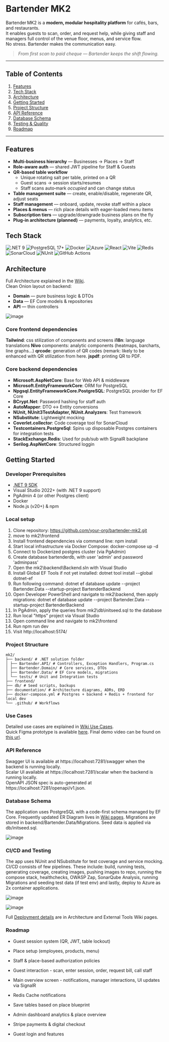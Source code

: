 # Bartender MK2

Bartender MK2 is a **modern, modular hospitality platform** for cafés, bars, and restaurants.  
It enables guests to scan, order, and request help, while giving staff and managers full control of the venue floor, menus, and service flow.  
No stress. Bartender makes the communication easy.

> *From first scan to paid cheque — Bartender keeps the shift flowing.*

---

## Table of Contents
1. [Features](#features)  
2. [Tech Stack](#tech-stack)  
3. [Architecture](#architecture)  
4. [Getting Started](#getting-started)  
5. [Project Structure](#project-structure)  
6. [API Reference](#api-reference)  
7. [Database Schema](#database-schema)  
8. [Testing & Quality](#testing--quality)  
9. [Roadmap](#roadmap)  

---

## Features
- **Multi‑business hierarchy** — Businesses → Places → Staff  
- **Role‑aware auth** — shared JWT pipeline for Staff & Guests  
- **QR‑based table workflow**  
  - Unique rotating salt per table, printed on a QR  
  - Guest scans → session starts/resumes  
  - Staff scans auto‑mark *occupied* and can change status  
- **Table management suite** — create, enable/disable, regenerate QR, adjust seats  
- **Staff management** — onboard, update, revoke staff within a place  
- **Places & menus** — rich place details with eager‑loaded menu items  
- **Subscription tiers** — upgrade/downgrade business plans on the fly  
- **Plug‑in architecture (planned)** — payments, loyalty, analytics, etc.

## Tech Stack

![.NET 9](https://img.shields.io/badge/.NET%209-512BD4?style=for-the-badge&logo=.net&logoColor=white)
![PostgreSQL 17+](https://img.shields.io/badge/PostgreSQL-4169E1?style=for-the-badge&logo=postgresql&logoColor=white)
![Docker](https://img.shields.io/badge/Docker-2496ED?style=for-the-badge&logo=docker&logoColor=white)
![Azure](https://img.shields.io/badge/Azure-0078D4?style=for-the-badge&logo=azure-devops&logoColor=white)
![React](https://img.shields.io/badge/React-20232A?style=for-the-badge&logo=react&logoColor=61DAFB)
![Vite](https://img.shields.io/badge/Vite-646CFF?style=for-the-badge&logo=vite&logoColor=white)
![Redis](https://img.shields.io/badge/Redis-DC382D?style=for-the-badge&logo=redis&logoColor=white)
![SonarCloud](https://img.shields.io/badge/SonarCloud-F3702A?style=for-the-badge&logo=sonarcloud&logoColor=white)
![NUnit](https://img.shields.io/badge/NUnit-823089?style=for-the-badge&logo=nunit&logoColor=white)
![GitHub Actions](https://img.shields.io/badge/GitHub%20Actions-2088FF?style=for-the-badge&logo=githubactions&logoColor=white)

## Architecture

Full Architecture explained in the [Wiki](https://github.com/mdabcevic/mk2/wiki/Architecture).  
Clean Onion layout on backend:

- **Domain** — pure business logic & DTOs  
- **Data** — EF Core models & repositories  
- **API** — thin controllers

![image](https://github.com/user-attachments/assets/ef283fb6-6cdb-4dd1-8e7d-69845987660d)

### Core frontend dependencies

**Tailwind**: css stilization of components and screens
**i18n**: language translations
**Nivo** components: analytic components (heatmaps, barcharts, line graphs...)
**qrcode**: generation of QR codes (remark: likely to be enhanced with QR stilization from here.
**jspdf**: printing QR to PDF.

### Core backend dependencies
- **Microsoft.AspNetCore**: Base for Web API & middleware
- **Microsoft.EntityFrameworkCore**: ORM for PostgreSQL
- **Npgsql.EntityFrameworkCore.PostgreSQL**: PostgreSQL provider for EF Core
- **BCrypt.Net**: Password hashing for staff auth
- **AutoMapper**: DTO ↔ Entity conversions
- **NUnit, NUnit3TestAdapter, NUnit.Analyzers**: Test framework
- **NSubstitute**: Lightweight mocking
- **Coverlet.collector**: Code coverage tool for SonarCloud
- **Testcontainers.PostgreSql**: Spins up disposable Postgres containers for integration tests
- **StackExchange.Redis**: Used for pub/sub with SignalR backplane
- **Serilog.AspNetCore**: Structured loggin


## Getting Started

### Developer Prerequisites
- [.NET 9 SDK](https://dotnet.microsoft.com/)  
- Visual Studio 2022+ (with .NET 9 support)
- PgAdmin 4 (or other Postgres client)
- Docker
- Node.js (v20+) & npm

### Local setup

1. Clone repository: https://github.com/your-org/bartender-mk2.git
2. move to mk2\frontend
3. Install frontend dependencies via command line: npm install
4. Start local infrastructure via Docker Compose: docker-compose up -d
5. Connect to Dockerized postgres cluster (via PgAdmin)
6. Create database bartenderdb, with user 'admin' and password 'adminpass'
7. Open the mk2\backend\Backend.sln with Visual Studio
8. Install Global EF Tools if not yet installed: dotnet tool install --global dotnet-ef
9. Run following command: dotnet ef database update --project Bartender.Data --startup-project BartenderBackend
10. Open Developer PowerShell and navigate to mk2\backend, then apply migrations: dotnet ef database update --project Bartender.Data --startup-project BartenderBackend
11. In PgAdmin, apply the queries from mk2\db\initseed.sql to the database
12. Run local "https" project via Visual Studio
13. Open command line and navigate to mk2\frontend
14. Run npm run dev
15. Visit http://localhost:5174/

### Project Structure
```
mk2/
├── backend/ # .NET solution folder
│ ├── Bartender.API/ # Controllers, Exception Handlers, Program.cs
│ ├── Bartender.Domain/ # Core services, DTOs
│ ├── Bartender.Data/ # EF Core models, migrations
│ └── tests/ # Unit and Integration tests
├── frontend/
├── db/ # Seed scripts, backups
├── documentation/ # Architecture diagrams, ADRs, ERD
├── docker-compose.yml # Postgres + backend + Redis + frontend for local dev
└── .github/ # Workflows
```

### Use Cases
Detailed use cases are explained in [Wiki Use Cases](https://github.com/mdabcevic/mk2/wiki/Use-Cases).   
Quick Figma prototype is available [here](https://www.figma.com/proto/9skQgT6qOISLZYrR51RInZ/Bartender?node-id=63-170&starting-point-node-id=211%3A4346).
Final demo video can be found on [this url](URL!!).

### API Reference
Swagger UI is available at https://localhost:7281/swagger when the backend is running locally.  
Scalar UI available at https://localhost:7281/scalar when the backend is running locally.  
OpenAPI JSON spec is auto-generated at https://localhost:7281/openapi/v1.json.  

### Database Schema
The application uses PostgreSQL with a code-first schema managed by EF Core.
Frequently updated ER Diagram lives in [Wiki pages](https://github.com/mdabcevic/mk2/wiki/Architecture#database).
Migrations are stored in backend/Bartender.Data/Migrations.
Seed data is applied via db/initseed.sql.

![image](https://github.com/user-attachments/assets/e6221057-7756-414d-9b44-1d407af1e4ed)

### CI/CD and Testing
The app uses NUnit and NSubstitute for test coverage and service mocking.
CI/CD consists of few pipelines.
These include: build, running tests, generating coverage, creating images, pushing images to repo, running the compose stack, healthchecks, OWASP Zap, SonarQube Analysis, running Migrations and seeding test data (if test env) and lastly, deploy to Azure as 2x container applications.

![image](https://github.com/user-attachments/assets/4f0ba97d-af72-4f01-8ae8-13091f122192)

![image](https://github.com/user-attachments/assets/1e768f9d-81bf-46ca-80da-75f03319c028)

Full [Deployment details](https://github.com/mdabcevic/mk2/wiki/Architecture#backend) are in Architecture and External Tools Wiki pages.

### Roadmap
- Guest session system (QR, JWT, table lockout)
- Place setup (employees, products, menu)
- Staff & place-based authorization policies
- Guest interaction - scan, enter session, order, request bill, call staff
- Main overview screen - notifications, manager interactions, UI updates via SignalR
- Redis Cache notifications
- Save tables based on place blueprint
- Admin dashboard analytics & place overview

- Stripe payments & digital checkout
- Guest login and features
